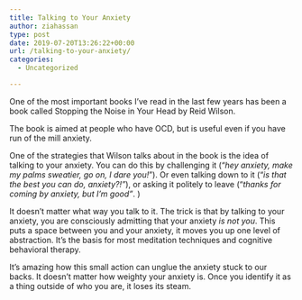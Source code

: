 ```yaml
---
title: Talking to Your Anxiety
author: ziahassan
type: post
date: 2019-07-20T13:26:22+00:00
url: /talking-to-your-anxiety/
categories:
  - Uncategorized

---
```

One of the most important books I&#8217;ve read in the last few years has been a book called Stopping the Noise in Your Head by Reid Wilson. 

The book is aimed at people who have OCD, but is useful even if you have run of the mill anxiety. 

One of the strategies that Wilson talks about in the book is the idea of talking to your anxiety. You can do this by challenging it (“_hey anxiety, make my palms sweatier, go on, I dare you!_”). Or even talking down to it (“_is that the best you can do, anxiety?!”_), or asking it politely to leave (“_thanks for coming by anxiety, but I&#8217;m good”_. )

It doesn&#8217;t matter what way you talk to it. The trick is that by talking to your anxiety, you are consciously admitting that your anxiety _is not you_. This puts a space between you and your anxiety, it moves you up one level of abstraction. It&#8217;s the basis for most meditation techniques and cognitive behavioral therapy. 

It&#8217;s amazing how this small action can unglue the anxiety stuck to our backs. It doesn&#8217;t matter how weighty your anxiety is. Once you identify it as a thing outside of who you are, it loses its steam.